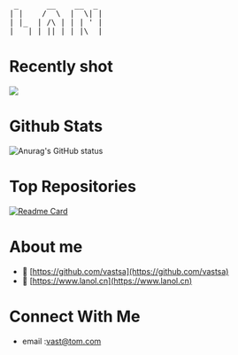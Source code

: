 <pre style="float:center;" >
 _      __    __  _  
| |    /  \  |  \| | 
| |_  | /\ | | | ' | 
|___| |_||_| |_|\__| 
</pre>

# Recently shot
<img src="https://img.065065.xyz/file/424f3a3be34ff6741928f.png"/>


# Github Stats
![Anurag's GitHub status](https://github-readme-stats.vercel.app/api?username=vastsa&show_icons=true)

# Top Repositories

[![Readme Card](https://github-readme-stats.vercel.app/api/pin/?username=vastsa&repo=FileCodeBox)](https://github.com/vastsa/FileCodeBox)

# About me
- 🔭 [https://github.com/vastsa](https://github.com/vastsa)
- 💬 [https://www.lanol.cn](https://www.lanol.cn)
# Connect With Me
- email :vast@tom.com
